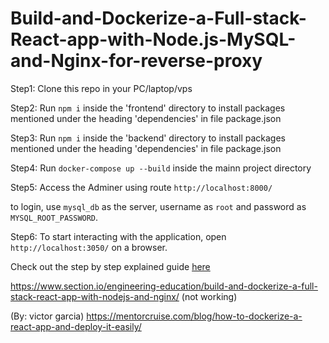 # Build-and-Dockerize-a-Full-stack-React-app-with-Node.js-MySQL-and-Nginx-for-reverse-proxy

Step1:
Clone this repo in your PC/laptop/vps

Step2:
Run `npm i` inside the 'frontend' directory to install packages mentioned under the heading 'dependencies' in file package.json

Step3:
Run `npm i` inside the 'backend' directory to install packages mentioned under the heading 'dependencies' in file package.json

Step4:
Run `docker-compose up --build` inside the mainn project directory

Step5:
Access the Adminer using route `http://localhost:8000/`


to login, use `mysql_db` as the server, username as `root` and password as `MYSQL_ROOT_PASSWORD`.

Step6:
To start interacting with the application, open `http://localhost:3050/` on a browser.

Check out the step by step explained guide [here](https://www.section.io/engineering-education/build-and-dockerize-a-full-stack-react-app-with-nodejs-and-nginx/)

https://www.section.io/engineering-education/build-and-dockerize-a-full-stack-react-app-with-nodejs-and-nginx/ (not working)

(By: victor garcia)
https://mentorcruise.com/blog/how-to-dockerize-a-react-app-and-deploy-it-easily/ 
